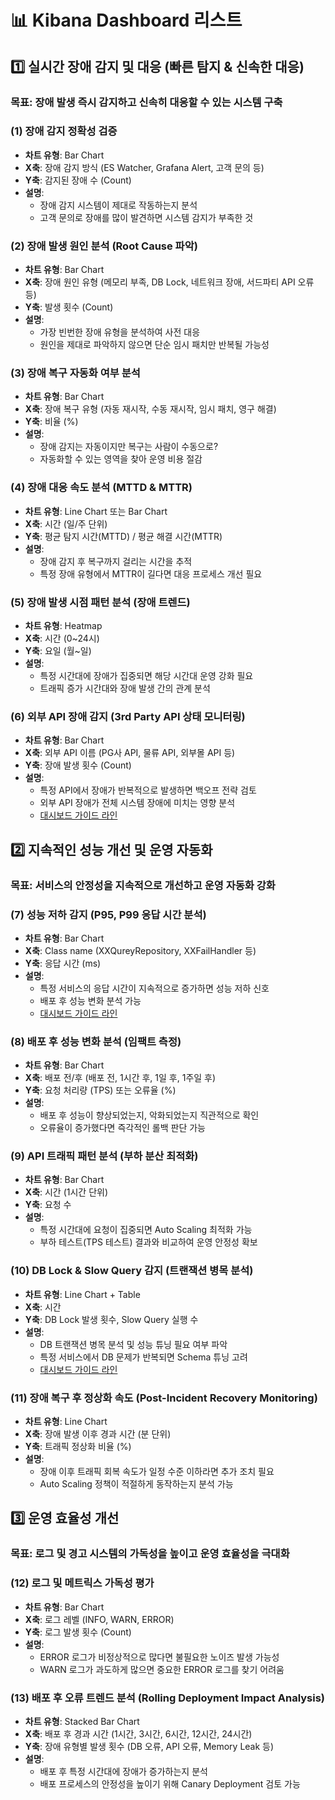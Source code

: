 # 📊 Kibana Dashboard 리스트

## 1️⃣ 실시간 장애 감지 및 대응 (빠른 탐지 & 신속한 대응)
### 목표: 장애 발생 즉시 감지하고 신속히 대응할 수 있는 시스템 구축

### (1) 장애 감지 정확성 검증
- **차트 유형**: Bar Chart
- **X축**: 장애 감지 방식 (ES Watcher, Grafana Alert, 고객 문의 등)
- **Y축**: 감지된 장애 수 (Count)
- **설명**:
  - 장애 감지 시스템이 제대로 작동하는지 분석
  - 고객 문의로 장애를 많이 발견하면 시스템 감지가 부족한 것

### (2) 장애 발생 원인 분석 (Root Cause 파악)
- **차트 유형**: Bar Chart
- **X축**: 장애 원인 유형 (메모리 부족, DB Lock, 네트워크 장애, 서드파티 API 오류 등)
- **Y축**: 발생 횟수 (Count)
- **설명**:
  - 가장 빈번한 장애 유형을 분석하여 사전 대응
  - 원인을 제대로 파악하지 않으면 단순 임시 패치만 반복될 가능성

### (3) 장애 복구 자동화 여부 분석
- **차트 유형**: Bar Chart
- **X축**: 장애 복구 유형 (자동 재시작, 수동 재시작, 임시 패치, 영구 해결)
- **Y축**: 비율 (%)
- **설명**:
  - 장애 감지는 자동이지만 복구는 사람이 수동으로?
  - 자동화할 수 있는 영역을 찾아 운영 비용 절감

### (4) 장애 대응 속도 분석 (MTTD & MTTR)
- **차트 유형**: Line Chart 또는 Bar Chart
- **X축**: 시간 (일/주 단위)
- **Y축**: 평균 탐지 시간(MTTD) / 평균 해결 시간(MTTR)
- **설명**:
  - 장애 감지 후 복구까지 걸리는 시간을 추적
  - 특정 장애 유형에서 MTTR이 길다면 대응 프로세스 개선 필요

### (5) 장애 발생 시점 패턴 분석 (장애 트렌드)
- **차트 유형**: Heatmap
- **X축**: 시간 (0~24시)
- **Y축**: 요일 (월~일)
- **설명**:
  - 특정 시간대에 장애가 집중되면 해당 시간대 운영 강화 필요
  - 트래픽 증가 시간대와 장애 발생 간의 관계 분석

### (6) 외부 API 장애 감지 (3rd Party API 상태 모니터링)
- **차트 유형**: Bar Chart
- **X축**: 외부 API 이름 (PG사 API, 물류 API, 외부몰 API 등)
- **Y축**: 장애 발생 횟수 (Count)
- **설명**:
  - 특정 API에서 장애가 반복적으로 발생하면 백오프 전략 검토
  - 외부 API 장애가 전체 시스템 장애에 미치는 영향 분석
  - [대시보드 가이드 라인](/dashboard/dashboard6.md)

## 2️⃣ 지속적인 성능 개선 및 운영 자동화
### 목표: 서비스의 안정성을 지속적으로 개선하고 운영 자동화 강화

### (7) 성능 저하 감지 (P95, P99 응답 시간 분석)
- **차트 유형**: Bar Chart
- **X축**: Class name (XXQureyRepository, XXFailHandler 등)
- **Y축**: 응답 시간 (ms)
- **설명**:
  - 특정 서비스의 응답 시간이 지속적으로 증가하면 성능 저하 신호
  - 배포 후 성능 변화 분석 가능
  - [대시보드 가이드 라인](/dashboard/dashboard7.md)

### (8) 배포 후 성능 변화 분석 (임팩트 측정)
- **차트 유형**: Bar Chart
- **X축**: 배포 전/후 (배포 전, 1시간 후, 1일 후, 1주일 후)
- **Y축**: 요청 처리량 (TPS) 또는 오류율 (%)
- **설명**:
  - 배포 후 성능이 향상되었는지, 악화되었는지 직관적으로 확인
  - 오류율이 증가했다면 즉각적인 롤백 판단 가능

### (9) API 트래픽 패턴 분석 (부하 분산 최적화)
- **차트 유형**: Bar Chart
- **X축**: 시간 (1시간 단위)
- **Y축**: 요청 수
- **설명**:
  - 특정 시간대에 요청이 집중되면 Auto Scaling 최적화 가능
  - 부하 테스트(TPS 테스트) 결과와 비교하여 운영 안정성 확보

### (10) DB Lock & Slow Query 감지 (트랜잭션 병목 분석)
- **차트 유형**: Line Chart + Table
- **X축**: 시간
- **Y축**: DB Lock 발생 횟수, Slow Query 실행 수
- **설명**:
  - DB 트랜잭션 병목 분석 및 성능 튜닝 필요 여부 파악
  - 특정 서비스에서 DB 문제가 반복되면 Schema 튜닝 고려
  - [대시보드 가이드 라인](/dashboard/dashboard10.md)

### (11) 장애 복구 후 정상화 속도 (Post-Incident Recovery Monitoring)
- **차트 유형**: Line Chart
- **X축**: 장애 발생 이후 경과 시간 (분 단위)
- **Y축**: 트래픽 정상화 비율 (%)
- **설명**:
  - 장애 이후 트래픽 회복 속도가 일정 수준 이하라면 추가 조치 필요
  - Auto Scaling 정책이 적절하게 동작하는지 분석 가능

## 3️⃣ 운영 효율성 개선
### 목표: 로그 및 경고 시스템의 가독성을 높이고 운영 효율성을 극대화

### (12) 로그 및 메트릭스 가독성 평가
- **차트 유형**: Bar Chart
- **X축**: 로그 레벨 (INFO, WARN, ERROR)
- **Y축**: 로그 발생 횟수 (Count)
- **설명**:
  - ERROR 로그가 비정상적으로 많다면 불필요한 노이즈 발생 가능성
  - WARN 로그가 과도하게 많으면 중요한 ERROR 로그를 찾기 어려움

### (13) 배포 후 오류 트렌드 분석 (Rolling Deployment Impact Analysis)
- **차트 유형**: Stacked Bar Chart
- **X축**: 배포 후 경과 시간 (1시간, 3시간, 6시간, 12시간, 24시간)
- **Y축**: 장애 유형별 발생 횟수 (DB 오류, API 오류, Memory Leak 등)
- **설명**:
  - 배포 후 특정 시간대에 장애가 증가하는지 분석
  - 배포 프로세스의 안정성을 높이기 위해 Canary Deployment 검토 가능

